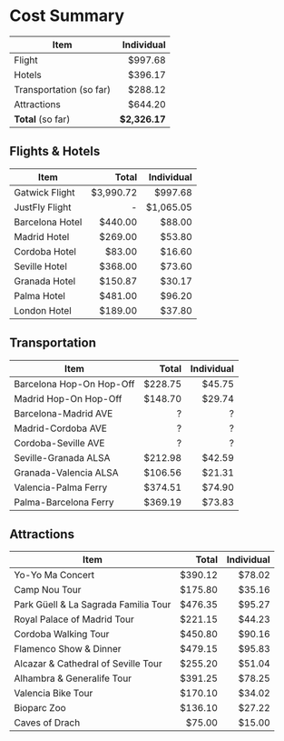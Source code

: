 # Cost Summary

| Item                    |    Individual |
|-------------------------|--------------:|
| Flight                  |       $997.68 |
| Hotels                  |       $396.17 |
| Transportation (so far) |       $288.12 |
| Attractions             |       $644.20 |
| **Total** (so far)      | **$2,326.17** |

## Flights & Hotels

| Item            |     Total | Individual |
|-----------------|----------:|-----------:|
| Gatwick Flight  | $3,990.72 |    $997.68 |
| JustFly Flight  |         - |  $1,065.05 |
| Barcelona Hotel |   $440.00 |     $88.00 |
| Madrid Hotel    |   $269.00 |     $53.80 |
| Cordoba Hotel   |    $83.00 |     $16.60 |
| Seville Hotel   |   $368.00 |     $73.60 |
| Granada Hotel   |   $150.87 |     $30.17 |
| Palma Hotel     |   $481.00 |     $96.20 |
| London Hotel    |   $189.00 |     $37.80 |

## Transportation

| Item                     |   Total | Individual |
|--------------------------|--------:|-----------:|
| Barcelona Hop-On Hop-Off | $228.75 |     $45.75 |
| Madrid Hop-On Hop-Off    | $148.70 |     $29.74 |
| Barcelona-Madrid AVE     |       ? |          ? |
| Madrid-Cordoba AVE       |       ? |          ? |
| Cordoba-Seville AVE      |       ? |          ? |
| Seville-Granada ALSA     | $212.98 |     $42.59 |
| Granada-Valencia ALSA    | $106.56 |     $21.31 |
| Valencia-Palma Ferry     | $374.51 |     $74.90 |
| Palma-Barcelona Ferry    | $369.19 |     $73.83 |

## Attractions

| Item                                 |   Total | Individual |
|--------------------------------------|--------:|-----------:|
| Yo-Yo Ma Concert                     | $390.12 |     $78.02 |
| Camp Nou Tour                        | $175.80 |     $35.16 |
| Park Güell & La Sagrada Familia Tour | $476.35 |     $95.27 |
| Royal Palace of Madrid Tour          | $221.15 |     $44.23 |
| Cordoba Walking Tour                 | $450.80 |     $90.16 |
| Flamenco Show & Dinner               | $479.15 |     $95.83 |
| Alcazar & Cathedral of Seville Tour  | $255.20 |     $51.04 |
| Alhambra & Generalife Tour           | $391.25 |     $78.25 |
| Valencia Bike Tour                   | $170.10 |     $34.02 |
| Bioparc Zoo                          | $136.10 |     $27.22 |
| Caves of Drach                       |  $75.00 |     $15.00 |